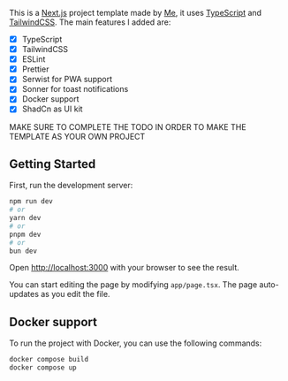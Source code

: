 This is a [Next.js](https://nextjs.org) project template made by [Me](https://github.com/Monasterolo21), it uses [TypeScript](https://www.typescriptlang.org) and [TailwindCSS](https://tailwindcss.com). The main features I added are:

- [x] TypeScript
- [x] TailwindCSS
- [x] ESLint
- [x] Prettier
- [x] Serwist for PWA support
- [x] Sonner for toast notifications
- [x] Docker support
- [x] ShadCn as UI kit

MAKE SURE TO COMPLETE THE TODO IN ORDER TO MAKE THE TEMPLATE AS YOUR OWN PROJECT

## Getting Started

First, run the development server:

```bash
npm run dev
# or
yarn dev
# or
pnpm dev
# or
bun dev
```

Open [http://localhost:3000](http://localhost:3000) with your browser to see the result.

You can start editing the page by modifying `app/page.tsx`. The page auto-updates as you edit the file.

## Docker support

To run the project with Docker, you can use the following commands:

```bash
docker compose build
docker compose up
```
